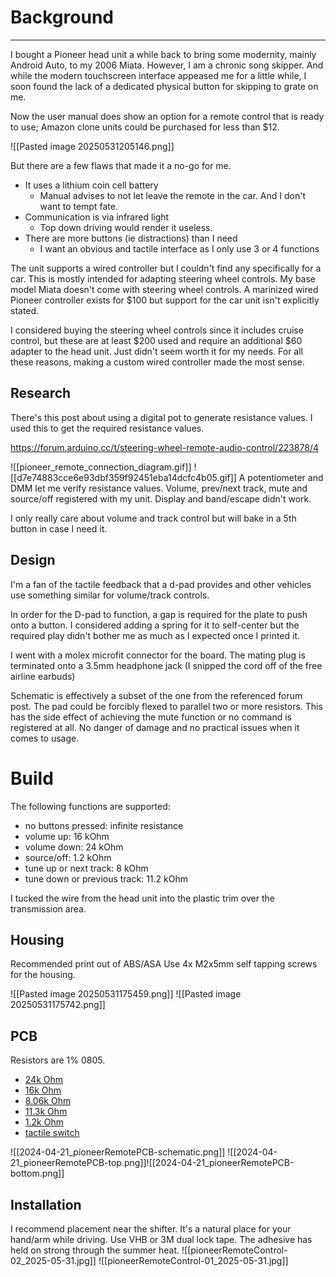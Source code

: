 
# Background

---

I bought a Pioneer head unit a while back to bring some modernity, mainly Android Auto, to my 2006 Miata. However, I am a chronic song skipper. And while the modern touchscreen interface appeased me for a little while, I soon found the lack of a dedicated physical button for skipping to grate on me. 

Now the user manual does show an option for a remote control that is ready to use; Amazon clone units could be purchased for less than $12. 

![[Pasted image 20250531205146.png]]

But there are a few flaws that made it a no-go for me. 
- It uses a lithium coin cell battery
	- Manual advises to not let leave the remote in the car. And I don't want to tempt fate.
- Communication is via infrared light
	- Top down driving would render it useless.
- There are more buttons (ie distractions) than I need
	- I want an obvious and tactile interface as I only use 3 or 4 functions

The unit supports a wired controller but I couldn't find any specifically for a car. This is mostly intended for adapting steering wheel controls. My base model Miata doesn't come with steering wheel controls. A marinized wired Pioneer controller exists for $100 but support for the car unit isn't explicitly stated.

I considered buying the steering wheel controls since it includes cruise control, but these are at least $200 used and require an additional $60 adapter to the head unit. Just didn't seem worth it for my needs. For all these reasons, making a custom wired controller made the most sense.

## Research

There's this post about using a digital pot to generate resistance values. I used this to get the required resistance values.

https://forum.arduino.cc/t/steering-wheel-remote-audio-control/223878/4

![[pioneer_remote_connection_diagram.gif]]
![[d7e74883cce6e93dbf359f92451eba14dcfc4b05.gif]]
A potentiometer and DMM let me verify resistance values. Volume, prev/next track, mute and source/off registered with my unit. Display and band/escape didn't work. 

I only really care about volume and track control but will bake in a 5th button in case I need it.
## Design

I'm a fan of the tactile feedback that a d-pad provides and other vehicles use something similar for volume/track controls.

In order for the D-pad to function, a gap is required for the plate to push onto a button. I considered adding a spring for it to self-center but the required play didn't bother me as much as I expected once I printed it.

I went with a molex microfit connector for the board. The mating plug is terminated onto a 3.5mm headphone jack (I snipped the cord off of the free airline earbuds)

Schematic is effectively a subset of the one from the referenced forum post. The pad could be forcibly flexed to parallel two or more resistors. This has the side effect of achieving the mute function or no command is registered at all. No danger of damage and no practical issues when it comes to usage.

# Build

The following functions are supported:
- no buttons pressed: infinite resistance
- volume up: 16 kOhm
- volume down: 24 kOhm
- source/off: 1.2 kOhm
- tune up or next track: 8 kOhm
- tune down or previous track: 11.2 kOhm

I tucked the wire from the head unit into the plastic trim over the transmission area.
## Housing

Recommended print out of ABS/ASA 
Use 4x M2x5mm self tapping screws for the housing.

![[Pasted image 20250531175459.png]]
![[Pasted image 20250531175742.png]]
## PCB

Resistors are 1% 0805.
- [24k Ohm](https://www.digikey.com/en/products/detail/yageo/RC0805FR-0724KL/727756)
- [16k Ohm](https://www.digikey.com/en/products/detail/yageo/RC0805FR-0716KL/727620)
- [8.06k Ohm](https://www.digikey.com/en/products/detail/yageo/RC0805FR-078K06L/728145)
- [11.3k Ohm](https://www.digikey.com/en/products/detail/yageo/RC0805FR-0711K3L/727554)
- [1.2k Ohm](https://www.digikey.com/en/products/detail/yageo/RC0805FR-101K2L/14008301)
- [tactile switch](https://www.digikey.com/en/products/detail/e-switch/TL3301NF160QG-KR/271564)

![[2024-04-21_pioneerRemotePCB-schematic.png]]
![[2024-04-21_pioneerRemotePCB-top.png]]![[2024-04-21_pioneerRemotePCB-bottom.png]]
## Installation

I recommend placement near the shifter. It's a natural place for your hand/arm while driving. Use VHB or 3M dual lock tape. The adhesive has held on strong through the summer heat.
![[pioneerRemoteControl-02_2025-05-31.jpg]]
![[pioneerRemoteControl-01_2025-05-31.jpg]]
